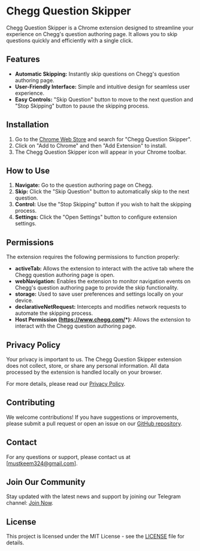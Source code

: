# Chegg Question Skipper

Chegg Question Skipper is a Chrome extension designed to streamline your experience on Chegg's question authoring page. It allows you to skip questions quickly and efficiently with a single click.

## Features

- **Automatic Skipping:** Instantly skip questions on Chegg's question authoring page.
- **User-Friendly Interface:** Simple and intuitive design for seamless user experience.
- **Easy Controls:** "Skip Question" button to move to the next question and "Stop Skipping" button to pause the skipping process.

## Installation

1. Go to the [Chrome Web Store](#) and search for "Chegg Question Skipper".
2. Click on "Add to Chrome" and then "Add Extension" to install.
3. The Chegg Question Skipper icon will appear in your Chrome toolbar.

## How to Use

1. **Navigate:** Go to the question authoring page on Chegg.
2. **Skip:** Click the "Skip Question" button to automatically skip to the next question.
3. **Control:** Use the "Stop Skipping" button if you wish to halt the skipping process.
4. **Settings:** Click the "Open Settings" button to configure extension settings.

## Permissions

The extension requires the following permissions to function properly:

- **activeTab:** Allows the extension to interact with the active tab where the Chegg question authoring page is open.
- **webNavigation:** Enables the extension to monitor navigation events on Chegg's question authoring page to provide the skip functionality.
- **storage:** Used to save user preferences and settings locally on your device.
- **declarativeNetRequest:** Intercepts and modifies network requests to automate the skipping process.
- **Host Permission (https://www.chegg.com/*):** Allows the extension to interact with the Chegg question authoring page.

## Privacy Policy

Your privacy is important to us. The Chegg Question Skipper extension does not collect, store, or share any personal information. All data processed by the extension is handled locally on your browser.

For more details, please read our [Privacy Policy](#).

## Contributing

We welcome contributions! If you have suggestions or improvements, please submit a pull request or open an issue on our [GitHub repository](#).

## Contact

For any questions or support, please contact us at [mustkeem324@gmail.com].

## Join Our Community

Stay updated with the latest news and support by joining our Telegram channel: [Join Now](https://t.me/cheggnx).

## License

This project is licensed under the MIT License - see the [LICENSE](LICENSE) file for details.
